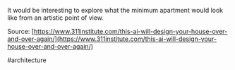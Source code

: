 
It would be interesting to explore what the minimum apartment would look like from an artistic point of view. 

Source:  [https://www.311institute.com/this-ai-will-design-your-house-over-and-over-again/](https://www.311institute.com/this-ai-will-design-your-house-over-and-over-again/)

#architecture 

